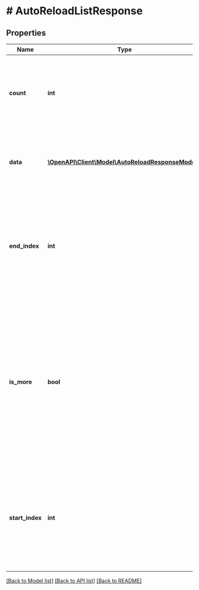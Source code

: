 # # AutoReloadListResponse

## Properties

Name | Type | Description | Notes
------------ | ------------- | ------------- | -------------
**count** | **int** | Number of resources to retrieve.  This field is returned if there are objects in your returned array. | [optional]
**data** | [**\OpenAPI\Client\Model\AutoReloadResponseModel[]**](AutoReloadResponseModel.md) | Array of auto reload objects.  Objects are returned as appropriate to your query. | [optional]
**end_index** | **int** | Sort order index of the last resource in the returned array.  This field is returned if there are objects in your returned array. | [optional]
**is_more** | **bool** | A value of &#x60;true&#x60; indicates that more unreturned resources exist. A value of &#x60;false&#x60; indicates that no more unreturned resources exist.  This field is returned if there are objects in your returned array. | [optional] [default to false]
**start_index** | **int** | Sort order index of the first resource in the returned array.  This field is returned if there are objects in your returned array. | [optional]

[[Back to Model list]](../../README.md#models) [[Back to API list]](../../README.md#endpoints) [[Back to README]](../../README.md)
